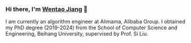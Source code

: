 ### Hi there, I'm [Wentao Jiang](https://wtjiang98.github.io/) 👋

I am currently an algorithm engineer at Alimama, Alibaba Group. I obtained my PhD degree (2019-2024) from the School of Computer Science and Engineering, Beihang University, supervised by Prof. Si Liu. 

<!--
**wtjiang98/wtjiang98** is a ✨ _special_ ✨ repository because its `README.md` (this file) appears on your GitHub profile.

Here are some ideas to get you started:

- 🔭 I’m currently working on ...
- 🌱 I’m currently learning ...
- 👯 I’m looking to collaborate on ...
- 🤔 I’m looking for help with ...
- 💬 Ask me about ...
- 📫 How to reach me: ...
- 😄 Pronouns: ...
- ⚡ Fun fact: ...
-->

